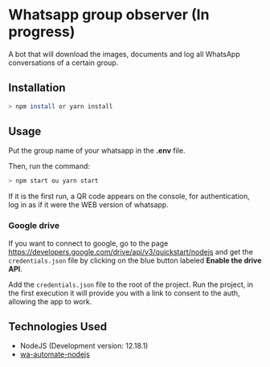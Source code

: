 # Whatsapp group observer (In progress)

A bot that will download the images, documents and log all WhatsApp conversations of a certain group.

## Installation

```bash
> npm install or yarn install
```

## Usage

Put the group name of your whatsapp in the <b>.env</b> file.

Then, run the command:

```bash
> npm start ou yarn start
```

If it is the first run, a QR code appears on the console, for authentication, log in as if it were the WEB version of whatsapp.

### Google drive

If you want to connect to google, go to the page https://developers.google.com/drive/api/v3/quickstart/nodejs
and get the `credentials.json` file by clicking on the blue button labeled **Enable the drive API**.

Add the `credentials.json` file to the root of the project. Run the project, in the first execution it will provide you with a link to consent to the auth, allowing the app to work.

## Technologies Used

- NodeJS (Development version: 12.18.1)
- [wa-automate-nodejs](https://github.com/open-wa/wa-automate-nodejs)
